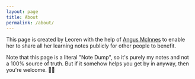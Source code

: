 ```yaml
---
layout: page
title: About
permalink: /about/
---
```


This page is created by Leoren with the help of 
[Angus McInnes](https://www.linkedin.com/in/angus-mcinnes-3185b574/)
to enable her to share all her learning notes publicly for other people to benefit.

Note that this page is a literal "Note Dump", so it's purely my notes and not a 100% source of truth. But if it somehow helps you get by in anyway, then you're welcome. 💁🏻
